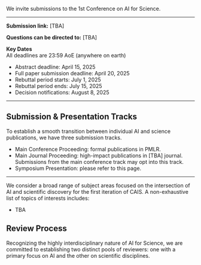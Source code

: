 

We invite submissions to the 1st Conference on AI for Science.

---

**Submission link:** [TBA]

**Questions can be directed to:** [TBA]

**Key Dates**  
All deadlines are 23:59 AoE (anywhere on earth)

* Abstract deadline: April 15, 2025
* Full paper submission deadline: April 20, 2025
* Rebuttal period starts: July 1, 2025
* Rebuttal period ends: July 15, 2025
* Decision notifications: August 8, 2025

---

## Submission & Presentation Tracks

To establish a smooth transition between individual AI and science publications, we have three submission tracks.

* Main Conference Proceeding: formal publications in PMLR.
* Main Journal Proceeding: high-impact publications in [TBA] journal. Submissions from the main conference track may opt into this track.
* Symposium Presentation: please refer to this page.

---

We consider a broad range of subject areas focused on the intersection of AI and scientific discovery for the first iteration of CAIS. A non-exhaustive list of topics of interests includes:

* TBA

## Review Process

Recognizing the highly interdisciplinary nature of AI for Science, we are committed to establishing two distinct pools of reviewers: one with a primary focus on AI and the other on scientific disciplines.

<!-- Submissions will be double blind: reviewers and ACs cannot see author names when conducting reviews, and authors cannot see reviewer and AC names. This means that the submission must not contain acknowledgements or any link (e.g., github) that would reveal authors' identity.

We will use OpenReview to manage submissions. The reviews and author responses will not be public initially. Submissions under review will be visible only to their assigned program committee. We will not be soliciting comments from the general public during the reviewing process. Accepted papers and their reviews will be made public after decisions are made. Discussions between reviewers and program committee members and with the authors of accepted papers will be made public. Rejected or withdrawn papers, their discussions and meta data will not be published.

Anyone who plans to submit a paper as an author or a co-author will need to create (or update) their OpenReview profile by the abstract submission deadline. The information entered in the profile is critical for ensuring that conflicts of interest are handled properly.

The program will include oral presentations and posters of accepted papers. Authors can revise their paper as many times as needed up to the paper submission deadline. Changes to the paper will not be allowed while the paper is being reviewed. -->
